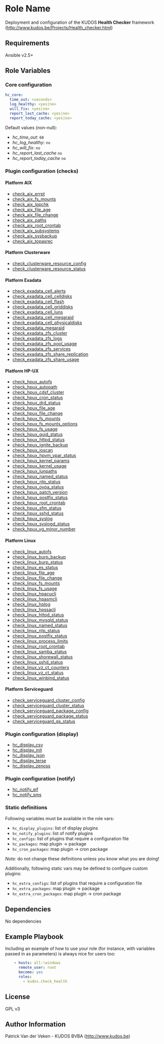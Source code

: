 # Role Name

Deployment and configuration of the KUDOS **Health Checker** framework (http://www.kudos.be/Projects/Health_checker.html)


## Requirements

Ansible v2.5+


## Role Variables

### Core configuration

```yaml
hc_core:
  time_out: <seconds>
  log_healthy: <yes|no>
  will_fix: <yes|no>
  report_last_cache: <yes|no>
  report_today_cache: <yes|no>
```

Default values (non-null):
* *hc_time_out*: `60`
* *hc_log_healthy*: `no`
* *hc_will_fix*: `no`
* *hc_report_last_cache* `no`
* *hc_report_today_cache* `no`

### Plugin configuration (checks)

#### Platform AIX

* [check_aix_errpt](docs/check_aix_errpt.md)
* [check_aix_fs_mounts](docs/check_aix_fs_mounts.md)
* [check_aix_lppchk](docs/check_aix_lppchk.md)
* [check_aix_file_age](docs/check_aix_file_age.md)
* [check_aix_file_change](docs/check_aix_file_change.md)
* [check_aix_paths](docs/check_aix_paths.md)
* [check_aix_root_crontab](docs/check_aix_root_crontab.md)
* [check_aix_subsystems](docs/check_aix_subsystems.md)
* [check_aix_sysbackup](docs/check_aix_sysbackup.md)
* [check_aix_topasrec](docs/check_aix_topasrec.md)

#### Platform Clusterware

* [check_clusterware_resource_config](docs/check_clusterware_resource_config.md)
* [check_clusterware_resource_status](docs/check_clusterware_resource_status.md)

#### Platform Exadata

* [check_exadata_cell_alerts](docs/check_exadata_cell_alerts.md)
* [check_exadata_cell_celldisks](docs/check_exadata_cell_celldisks.md)
* [check_exadata_cell_flash](docs/check_exadata_cell_flash.md)
* [check_exadata_cell_griddisks](docs/check_exadata_cell_griddisks.md)
* [check_exadata_cell_luns](docs/check_exadata_cell_luns.md)
* [check_exadata_cell_megaraid](docs/check_exadata_cell_megaraid.md)
* [check_exadata_cell_physicaldisks](docs/check_exadata_cell_physicaldisks.md)
* [check_exadata_megaraid](docs/check_exadata_megaraid.md)
* [check_exadata_zfs_cluster](docs/check_exadata_zfs_cluster.md)
* [check_exadata_zfs_logs](docs/check_exadata_zfs_logs.md)
* [check_exadata_zfs_pool_usage](docs/check_exadata_zfs_pool_usage.md)
* [check_exadata_zfs_services](docs/check_exadata_zfs_services.md)
* [check_exadata_zfs_share_replication](docs/check_exadata_zfs_share_replication.md)
* [check_exadata_zfs_share_usage](docs/check_exadata_zfs_share_usage.md)

#### Platform HP-UX

* [check_hpux_autofs](docs/check_hpux_autofs.md)
* [check_hpux_autopath](docs/check_hpux_autopath.md)
* [check_hpux_cdsf_cluster](docs/check_hpux_cdsf_cluster.md)
* [check_hpux_cron_status](docs/check_hpux_cron_status.md)
* [check_hpux_drd_status](docs/check_hpux_drd_status.md)
* [check_hpux_file_age](docs/check_hpux_file_age.md)
* [check_hpux_file_change](docs/check_hpux_file_change.md)
* [check_hpux_fs_mounts](docs/check_hpux_fs_mounts.md)
* [check_hpux_fs_mounts_options](docs/check_hpux_fs_mounts_options.md)
* [check_hpux_fs_usage](docs/check_hpux_fs_usage.md)
* [check_hpux_guid_status](docs/check_hpux_guid_status.md)
* [check_hpux_httpd_status](docs/check_hpux_httpd_status.md)
* [check_hpux_ignite_backup](docs/check_hpux_ignite_backup.md)
* [check_hpux_ioscan](docs/check_hpux_ioscan.md)
* [check_hpux_hpvm_vpar_status](docs/check_hpux_hpvm_vpar_status.md)
* [check_hpux_kernel_params](docs/check_hpux_kernel_params.md)
* [check_hpux_kernel_usage](docs/check_hpux_kernel_usage.md)
* [check_hpux_lunpaths](docs/check_hpux_lunpaths.md)
* [check_hpux_named_status](docs/check_hpux_named_status.md)
* [check_hpux_ntp_status](docs/check_hpux_ntp_status.md)
* [check_hpux_ovpa_status](docs/check_hpux_ovpa_status.md)
* [check_hpux_patch_version](docs/check_hpux_patch_version.md)
* [check_hpux_postfix_status](docs/check_hpux_postfix_status.md)
* [check_hpux_root_crontab](docs/check_hpux_root_crontab.md)
* [check_hpux_sfm_status](docs/check_hpux_sfm_status.md)
* [check_hpux_sshd_status](docs/check_hpux_sshd_status.md)
* [check_hpux_syslog](docs/check_hpux_syslog.md)
* [check_hpux_syslogd_status](docs/check_hpux_syslogd_status.md)
* [check_hpux_vg_minor_number](docs/check_hpux_vg_minor_number.md)

#### Platform Linux

* [check_linux_autofs](docs/check_linux_autofs.md)
* [check_linux_burp_backup](docs/check_linux_burp_backup.md)
* [check_linux_burp_status](docs/check_linux_burp_status.md)
* [check_linux_es_status](docs/check_linux_es_status.md)
* [check_linux_file_age](docs/check_linux_file_age.md)
* [check_linux_file_change](docs/check_linux_file_change.md)
* [check_linux_fs_mounts](docs/check_linux_fs_mounts.md)
* [check_linux_fs_usage](docs/check_linux_fs_usage.md)
* [check_linux_hpacucli](docs/check_linux_hpacucli.md)
* [check_linux_hpasmcli](docs/check_linux_hpasmcli.md)
* [check_linux_hplog](docs/check_linux_hplog.md)
* [check_linux_hpssacli](docs/check_linux_hpssacli.md)
* [check_linux_httpd_status](docs/check_linux_httpd_status.md)
* [check_linux_mysqld_status](docs/check_linux_mysqld_status.md)
* [check_linux_named_status](docs/check_linux_named_status.md)
* [check_linux_ntp_status](docs/check_linux_ntp_status.md)
* [check_linux_postfix_status](docs/check_linux_postfix_status.md)
* [check_linux_process_limits](docs/check_linux_process_limits.md)
* [check_linux_root_crontab](docs/check_linux_root_crontab.md)
* [check_linux_samba_status](docs/check_linux_samba_status.md)
* [check_linux_shorewall_status](docs/check_linux_shorewall_status.md)
* [check_linux_sshd_status](docs/check_linux_sshd_status.md)
* [check_linux_vz_ct_counters](docs/check_linux_vz_ct_counters.md)
* [check_linux_vz_ct_status](docs/check_linux_vz_ct_status.md)
* [check_linux_winbind_status](docs/check_linux_winbind_status.md)

#### Platform Serviceguard

* [check_serviceguard_cluster_config](docs/check_serviceguard_cluster_config.md)
* [check_serviceguard_cluster_status](docs/check_serviceguard_cluster_status.md)
* [check_serviceguard_package_config](docs/check_serviceguard_package_config.md)
* [check_serviceguard_package_status](docs/check_serviceguard_package_status.md)
* [check_serviceguard_qs_status](docs/check_serviceguard_qs_status.md)

### Plugin configuration (display)

* [hc_display_csv](docs/hc_display_csv.md)
* [hc_display_init](docs/hc_display_init.md)
* [hc_display_json](docs/hc_display_json.md)
* [hc_display_terse](docs/hc_display_terse.md)
* [hc_display_zenoss](docs/hc_display_zenoss.md)

### Plugin configuration (notify)

* [hc_notify_eif](docs/hc_notify_eif.md)
* [hc_notify_sms](docs/hc_notify_sms.md)

### Static definitions

Following variables must be available in the role vars:
- `hc_display_plugins`: list of display plugins
- `hc_notify_plugins`: list of notify plugins
- `hc_configs`: list of plugins that require a configuration file
- `hc_packages`: map plugin -> package
- `hc_cron_packages`: map plugin -> cron package

*Note:* do not change these definitions unless you know what you are doing!

Additionally, following static vars may be defined to configure custom plugins:

- `hc_extra_configs`: list of plugins that require a configuration file
- `hc_extra_packages`: map plugin -> package
- `hc_extra_cron_packages`: map plugin -> cron package


## Dependencies

No dependencies


## Example Playbook

Including an example of how to use your role (for instance, with variables passed in as parameters) is always nice for users too:

```yaml
    - hosts: all:!windows
      remote_user: root
      become: yes
      roles:
        - kudos.check_health
```


## License

GPL v3


## Author Information

Patrick Van der Veken - KUDOS BVBA (http://www.kudos.be)
